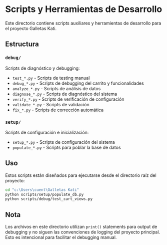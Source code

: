 # Scripts y Herramientas de Desarrollo

Este directorio contiene scripts auxiliares y herramientas de desarrollo para el proyecto Galletas Kati.

## Estructura

### `debug/`
Scripts de diagnóstico y debugging:
- `test_*.py` - Scripts de testing manual
- `debug_*.py` - Scripts de debugging del carrito y funcionalidades
- `analyze_*.py` - Scripts de análisis de datos
- `diagnose_*.py` - Scripts de diagnóstico del sistema
- `verify_*.py` - Scripts de verificación de configuración
- `validate_*.py` - Scripts de validación
- `fix_*.py` - Scripts de corrección automática

### `setup/`
Scripts de configuración e inicialización:
- `setup_*.py` - Scripts de configuración del sistema
- `populate_*.py` - Scripts para poblar la base de datos

## Uso

Estos scripts están diseñados para ejecutarse desde el directorio raíz del proyecto:

```bash
cd "c:\Users\cuent\Galletas Kati"
python scripts/setup/populate_db.py
python scripts/debug/test_cart_views.py
```

## Nota

Los archivos en este directorio utilizan `print()` statements para output de debugging y no siguen las convenciones de logging del proyecto principal. Esto es intencional para facilitar el debugging manual.
